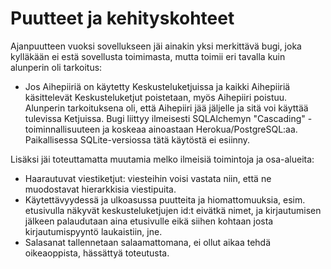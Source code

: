 # Puutteet ja kehityskohteet

Ajanpuutteen vuoksi sovellukseen jäi ainakin yksi merkittävä bugi, joka kylläkään ei estä sovellusta toimimasta, mutta toimii eri tavalla kuin alunperin oli tarkoitus:

* Jos Aihepiiriä on käytetty Keskusteluketjuissa ja kaikki Aihepiiriä käsittelevät Keskusteluketjut poistetaan, myös Aihepiiri poistuu. Alunperin tarkoituksena oli, että Aihepiiri jää jäljelle ja sitä voi käyttää tulevissa Ketjuissa. Bugi liittyy ilmeisesti SQLAlchemyn "Cascading" -toiminnallisuuteen ja koskeaa ainoastaan Herokua/PostgreSQL:aa. Paikallisessa SQLite-versiossa tätä käytöstä ei esiinny.

Lisäksi jäi toteuttamatta muutamia melko ilmeisiä toimintoja ja osa-alueita:

* Haarautuvat viestiketjut: viesteihin voisi vastata niin, että ne muodostavat hierarkkisia viestipuita.
* Käytettävyydessä ja ulkoasussa  puutteita ja hiomattomuuksia, esim. etusivulla näkyvät keskusteluketjujen id:t eivätkä nimet, ja kirjautumisen jälkeen palaudutaan aina etusivulle eikä siihen kohtaan josta kirjautumispyyntö laukaistiin, jne.
* Salasanat tallennetaan salaamattomana, ei ollut aikaa tehdä oikeaoppista, hässättyä toteutusta.
